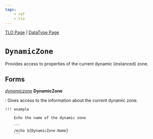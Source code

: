```yaml
---
tags:
    - ref
    - tlo
---
```

[TLO Page](../top-level-objects/tlo-list.md) | [DataType Page](../data-types/datatype-list.md)
# `DynamicZone`

Provides access to properties of the current dynamic (instanced) zone.


## Forms

[_dynamiczone_][dynamiczone] **DynamicZone**

:   Gives access to the information about the current dynamic zone.

    !!! example

        Echo the name of the dynamic zone

        ```
        /echo ${DynamicZone.Name}
        ```


[dynamiczone]: ../data-types/datatype-dynamiczone.md